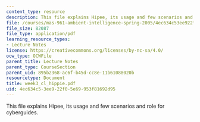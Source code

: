 ```yaml
---
content_type: resource
description: This file explains Hipee, its usage and few scenarios and role for cyberguides.
file: /courses/mas-961-ambient-intelligence-spring-2005/4ec634c53ee922f05e69953f81692d95_week3_cl_hippie.pdf
file_size: 82087
file_type: application/pdf
learning_resource_types:
- Lecture Notes
license: https://creativecommons.org/licenses/by-nc-sa/4.0/
ocw_type: OCWFile
parent_title: Lecture Notes
parent_type: CourseSection
parent_uid: 895b2368-ac6f-b45d-cc8e-11b61088020b
resourcetype: Document
title: week3_cl_hippie.pdf
uid: 4ec634c5-3ee9-22f0-5e69-953f81692d95
---
```

This file explains Hipee, its usage and few scenarios and role for cyberguides.